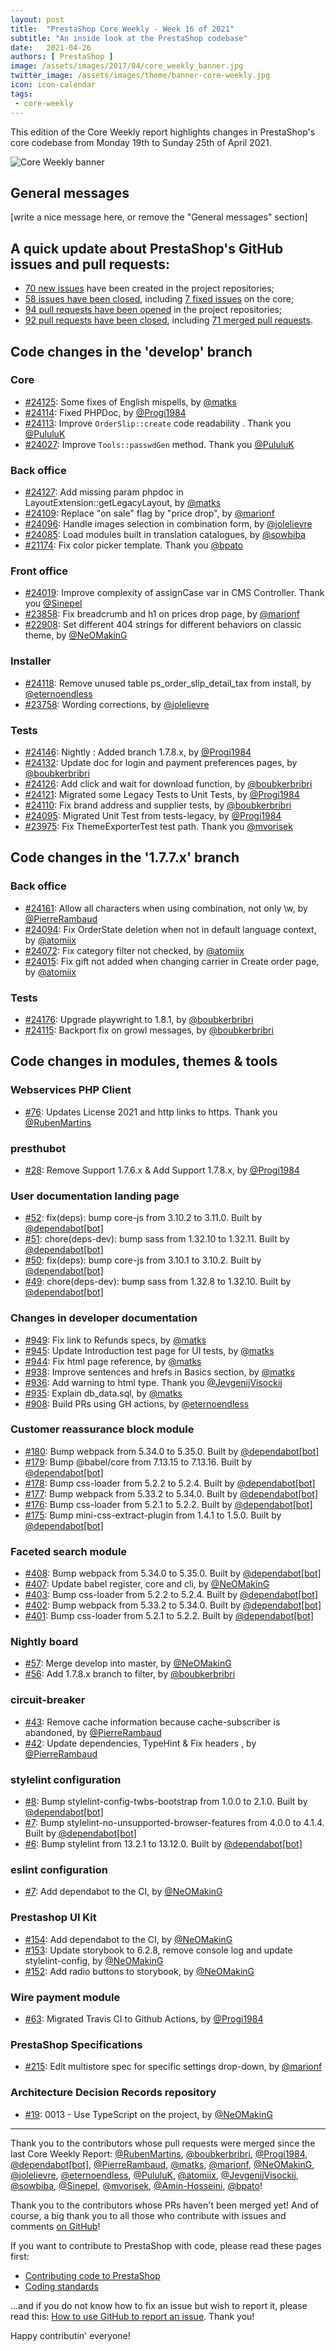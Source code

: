 ```yaml
---
layout: post
title:  "PrestaShop Core Weekly - Week 16 of 2021"
subtitle: "An inside look at the PrestaShop codebase"
date:   2021-04-26
authors: [ PrestaShop ]
image: /assets/images/2017/04/core_weekly_banner.jpg
twitter_image: /assets/images/theme/banner-core-weekly.jpg
icon: icon-calendar
tags:
 - core-weekly
---
```


This edition of the Core Weekly report highlights changes in PrestaShop's core codebase from Monday 19th to Sunday 25th of April 2021.

![Core Weekly banner](/assets/images/2018/12/banner-core-weekly.jpg)

## General messages

[write a nice message here, or remove the "General messages" section]


## A quick update about PrestaShop's GitHub issues and pull requests:

- [70 new issues](https://github.com/search?q=org%3APrestaShop+is%3Apublic++-repo%3Aprestashop%2Fprestashop.github.io++is%3Aissue+created%3A2021-04-19..2021-04-25) have been created in the project repositories;
- [58 issues have been closed](https://github.com/search?q=org%3APrestaShop+is%3Apublic++-repo%3Aprestashop%2Fprestashop.github.io++is%3Aissue+closed%3A2021-04-19..2021-04-25), including [7 fixed issues](https://github.com/search?q=org%3APrestaShop+is%3Apublic++-repo%3Aprestashop%2Fprestashop.github.io++is%3Aissue+label%3Afixed+closed%3A2021-04-19..2021-04-25) on the core;
- [94 pull requests have been opened](https://github.com/search?q=org%3APrestaShop+is%3Apublic++-repo%3Aprestashop%2Fprestashop.github.io++is%3Apr+created%3A2021-04-19..2021-04-25) in the project repositories;
- [92 pull requests have been closed](https://github.com/search?q=org%3APrestaShop+is%3Apublic++-repo%3Aprestashop%2Fprestashop.github.io++is%3Apr+closed%3A2021-04-19..2021-04-25), including [71 merged pull requests](https://github.com/search?q=org%3APrestaShop+is%3Apublic++-repo%3Aprestashop%2Fprestashop.github.io++is%3Apr+merged%3A2021-04-19..2021-04-25).
        


## Code changes in the 'develop' branch


### Core
* [#24125](https://github.com/PrestaShop/PrestaShop/pull/24125): Some fixes of English mispells, by [@matks](https://github.com/matks)
* [#24114](https://github.com/PrestaShop/PrestaShop/pull/24114): Fixed PHPDoc, by [@Progi1984](https://github.com/Progi1984)
* [#24113](https://github.com/PrestaShop/PrestaShop/pull/24113): Improve `OrderSlip::create` code readability . Thank you [@PululuK](https://github.com/PululuK)
* [#24027](https://github.com/PrestaShop/PrestaShop/pull/24027): Improve `Tools::passwdGen` method. Thank you [@PululuK](https://github.com/PululuK)


### Back office
* [#24127](https://github.com/PrestaShop/PrestaShop/pull/24127): Add missing param phpdoc in LayoutExtension::getLegacyLayout, by [@matks](https://github.com/matks)
* [#24109](https://github.com/PrestaShop/PrestaShop/pull/24109): Replace "on sale" flag by "price drop", by [@marionf](https://github.com/marionf)
* [#24096](https://github.com/PrestaShop/PrestaShop/pull/24096): Handle images selection in combination form, by [@jolelievre](https://github.com/jolelievre)
* [#24085](https://github.com/PrestaShop/PrestaShop/pull/24085): Load modules built in translation catalogues, by [@sowbiba](https://github.com/sowbiba)
* [#21174](https://github.com/PrestaShop/PrestaShop/pull/21174): Fix color picker template. Thank you [@bpato](https://github.com/bpato)


### Front office
* [#24019](https://github.com/PrestaShop/PrestaShop/pull/24019): Improve complexity of assignCase var in CMS Controller. Thank you [@Sinepel](https://github.com/Sinepel)
* [#23858](https://github.com/PrestaShop/PrestaShop/pull/23858): Fix breadcrumb and h1 on prices drop page, by [@marionf](https://github.com/marionf)
* [#22908](https://github.com/PrestaShop/PrestaShop/pull/22908): Set different 404 strings for different behaviors on classic theme, by [@NeOMakinG](https://github.com/NeOMakinG)


### Installer
* [#24118](https://github.com/PrestaShop/PrestaShop/pull/24118): Remove unused table ps_order_slip_detail_tax from install, by [@eternoendless](https://github.com/eternoendless)
* [#23758](https://github.com/PrestaShop/PrestaShop/pull/23758): Wording corrections, by [@jolelievre](https://github.com/jolelievre)


### Tests
* [#24146](https://github.com/PrestaShop/PrestaShop/pull/24146): Nightly : Added branch 1.7.8.x, by [@Progi1984](https://github.com/Progi1984)
* [#24132](https://github.com/PrestaShop/PrestaShop/pull/24132): Update doc for login and payment preferences pages, by [@boubkerbribri](https://github.com/boubkerbribri)
* [#24126](https://github.com/PrestaShop/PrestaShop/pull/24126): Add click and wait for download function, by [@boubkerbribri](https://github.com/boubkerbribri)
* [#24121](https://github.com/PrestaShop/PrestaShop/pull/24121): Migrated some Legacy Tests to Unit Tests, by [@Progi1984](https://github.com/Progi1984)
* [#24110](https://github.com/PrestaShop/PrestaShop/pull/24110): Fix brand address and supplier tests, by [@boubkerbribri](https://github.com/boubkerbribri)
* [#24095](https://github.com/PrestaShop/PrestaShop/pull/24095): Migrated Unit Test from tests-legacy, by [@Progi1984](https://github.com/Progi1984)
* [#23975](https://github.com/PrestaShop/PrestaShop/pull/23975): Fix ThemeExporterTest test path. Thank you [@mvorisek](https://github.com/mvorisek)


## Code changes in the '1.7.7.x' branch


### Back office
* [#24161](https://github.com/PrestaShop/PrestaShop/pull/24161): Allow all characters when using combination, not only \w, by [@PierreRambaud](https://github.com/PierreRambaud)
* [#24094](https://github.com/PrestaShop/PrestaShop/pull/24094): Fix OrderState deletion when not in default language context, by [@atomiix](https://github.com/atomiix)
* [#24072](https://github.com/PrestaShop/PrestaShop/pull/24072): Fix category filter not checked, by [@atomiix](https://github.com/atomiix)
* [#24015](https://github.com/PrestaShop/PrestaShop/pull/24015): Fix gift not added when changing carrier in Create order page, by [@atomiix](https://github.com/atomiix)


### Tests
* [#24176](https://github.com/PrestaShop/PrestaShop/pull/24176): Upgrade playwright to 1.8.1, by [@boubkerbribri](https://github.com/boubkerbribri)
* [#24115](https://github.com/PrestaShop/PrestaShop/pull/24115): Backport fix on growl messages, by [@boubkerbribri](https://github.com/boubkerbribri)


## Code changes in modules, themes & tools


### Webservices PHP Client
* [#76](https://github.com/PrestaShop/PrestaShop-webservice-lib/pull/76): Updates License 2021 and http links to https. Thank you [@RubenMartins](https://github.com/RubenMartins)


### presthubot
* [#28](https://github.com/PrestaShop/presthubot/pull/28): Remove Support 1.7.6.x & Add Support 1.7.8.x, by [@Progi1984](https://github.com/Progi1984)


### User documentation landing page
* [#52](https://github.com/PrestaShop/user-documentation-landing/pull/52): fix(deps): bump core-js from 3.10.2 to 3.11.0. Built by [@dependabot[bot]](https://github.com/apps/dependabot)
* [#51](https://github.com/PrestaShop/user-documentation-landing/pull/51): chore(deps-dev): bump sass from 1.32.10 to 1.32.11. Built by [@dependabot[bot]](https://github.com/apps/dependabot)
* [#50](https://github.com/PrestaShop/user-documentation-landing/pull/50): fix(deps): bump core-js from 3.10.1 to 3.10.2. Built by [@dependabot[bot]](https://github.com/apps/dependabot)
* [#49](https://github.com/PrestaShop/user-documentation-landing/pull/49): chore(deps-dev): bump sass from 1.32.8 to 1.32.10. Built by [@dependabot[bot]](https://github.com/apps/dependabot)


### Changes in developer documentation
* [#949](https://github.com/PrestaShop/docs/pull/949): Fix link to Refunds specs, by [@matks](https://github.com/matks)
* [#945](https://github.com/PrestaShop/docs/pull/945): Update Introduction test page for UI tests, by [@matks](https://github.com/matks)
* [#944](https://github.com/PrestaShop/docs/pull/944): Fix html page reference, by [@matks](https://github.com/matks)
* [#938](https://github.com/PrestaShop/docs/pull/938): Improve sentences and hrefs in Basics section, by [@matks](https://github.com/matks)
* [#936](https://github.com/PrestaShop/docs/pull/936): Add warning to html type. Thank you [@JevgenijVisockij](https://github.com/JevgenijVisockij)
* [#935](https://github.com/PrestaShop/docs/pull/935): Explain db_data.sql, by [@matks](https://github.com/matks)
* [#908](https://github.com/PrestaShop/docs/pull/908): Build PRs using GH actions, by [@eternoendless](https://github.com/eternoendless)


### Customer reassurance block module
* [#180](https://github.com/PrestaShop/blockreassurance/pull/180): Bump webpack from 5.34.0 to 5.35.0. Built by [@dependabot[bot]](https://github.com/apps/dependabot)
* [#179](https://github.com/PrestaShop/blockreassurance/pull/179): Bump @babel/core from 7.13.15 to 7.13.16. Built by [@dependabot[bot]](https://github.com/apps/dependabot)
* [#178](https://github.com/PrestaShop/blockreassurance/pull/178): Bump css-loader from 5.2.2 to 5.2.4. Built by [@dependabot[bot]](https://github.com/apps/dependabot)
* [#177](https://github.com/PrestaShop/blockreassurance/pull/177): Bump webpack from 5.33.2 to 5.34.0. Built by [@dependabot[bot]](https://github.com/apps/dependabot)
* [#176](https://github.com/PrestaShop/blockreassurance/pull/176): Bump css-loader from 5.2.1 to 5.2.2. Built by [@dependabot[bot]](https://github.com/apps/dependabot)
* [#175](https://github.com/PrestaShop/blockreassurance/pull/175): Bump mini-css-extract-plugin from 1.4.1 to 1.5.0. Built by [@dependabot[bot]](https://github.com/apps/dependabot)


### Faceted search module
* [#408](https://github.com/PrestaShop/ps_facetedsearch/pull/408): Bump webpack from 5.34.0 to 5.35.0. Built by [@dependabot[bot]](https://github.com/apps/dependabot)
* [#407](https://github.com/PrestaShop/ps_facetedsearch/pull/407): Update babel register, core and cli, by [@NeOMakinG](https://github.com/NeOMakinG)
* [#403](https://github.com/PrestaShop/ps_facetedsearch/pull/403): Bump css-loader from 5.2.2 to 5.2.4. Built by [@dependabot[bot]](https://github.com/apps/dependabot)
* [#402](https://github.com/PrestaShop/ps_facetedsearch/pull/402): Bump webpack from 5.33.2 to 5.34.0. Built by [@dependabot[bot]](https://github.com/apps/dependabot)
* [#401](https://github.com/PrestaShop/ps_facetedsearch/pull/401): Bump css-loader from 5.2.1 to 5.2.2. Built by [@dependabot[bot]](https://github.com/apps/dependabot)


### Nightly board
* [#57](https://github.com/PrestaShop/nightly-board/pull/57): Merge develop into master, by [@NeOMakinG](https://github.com/NeOMakinG)
* [#56](https://github.com/PrestaShop/nightly-board/pull/56): Add 1.7.8.x branch to filter, by [@boubkerbribri](https://github.com/boubkerbribri)


### circuit-breaker
* [#43](https://github.com/PrestaShop/circuit-breaker/pull/43): Remove cache information because cache-subscriber is abandoned, by [@PierreRambaud](https://github.com/PierreRambaud)
* [#42](https://github.com/PrestaShop/circuit-breaker/pull/42): Update dependencies, TypeHint & Fix headers , by [@PierreRambaud](https://github.com/PierreRambaud)


### stylelint configuration
* [#8](https://github.com/PrestaShop/stylelint-config/pull/8): Bump stylelint-config-twbs-bootstrap from 1.0.0 to 2.1.0. Built by [@dependabot[bot]](https://github.com/apps/dependabot)
* [#7](https://github.com/PrestaShop/stylelint-config/pull/7): Bump stylelint-no-unsupported-browser-features from 4.0.0 to 4.1.4. Built by [@dependabot[bot]](https://github.com/apps/dependabot)
* [#6](https://github.com/PrestaShop/stylelint-config/pull/6): Bump stylelint from 13.2.1 to 13.12.0. Built by [@dependabot[bot]](https://github.com/apps/dependabot)


### eslint configuration
* [#7](https://github.com/PrestaShop/eslint-config/pull/7): Add dependabot to the CI, by [@NeOMakinG](https://github.com/NeOMakinG)


### Prestashop UI Kit
* [#154](https://github.com/PrestaShop/prestashop-ui-kit/pull/154): Add dependabot to the CI, by [@NeOMakinG](https://github.com/NeOMakinG)
* [#153](https://github.com/PrestaShop/prestashop-ui-kit/pull/153): Update storybook to 6.2.8, remove console log and update stylelint-config, by [@NeOMakinG](https://github.com/NeOMakinG)
* [#152](https://github.com/PrestaShop/prestashop-ui-kit/pull/152): Add radio buttons to storybook, by [@NeOMakinG](https://github.com/NeOMakinG)


### Wire payment module
* [#63](https://github.com/PrestaShop/ps_wirepayment/pull/63): Migrated Travis CI to Github Actions, by [@Progi1984](https://github.com/Progi1984)


### PrestaShop Specifications
* [#215](https://github.com/PrestaShop/prestashop-specs/pull/215): Edit multistore spec for specific settings drop-down, by [@marionf](https://github.com/marionf)


### Architecture Decision Records repository
* [#19](https://github.com/PrestaShop/ADR/pull/19): 0013 - Use TypeScript on the project, by [@NeOMakinG](https://github.com/NeOMakinG)


<hr />

Thank you to the contributors whose pull requests were merged since the last Core Weekly Report: [@RubenMartins](https://github.com/RubenMartins), [@boubkerbribri](https://github.com/boubkerbribri), [@Progi1984](https://github.com/Progi1984), [@dependabot[bot]](https://github.com/apps/dependabot), [@PierreRambaud](https://github.com/PierreRambaud), [@matks](https://github.com/matks), [@marionf](https://github.com/marionf), [@NeOMakinG](https://github.com/NeOMakinG), [@jolelievre](https://github.com/jolelievre), [@eternoendless](https://github.com/eternoendless), [@PululuK](https://github.com/PululuK), [@atomiix](https://github.com/atomiix), [@JevgenijVisockij](https://github.com/JevgenijVisockij), [@sowbiba](https://github.com/sowbiba), [@Sinepel](https://github.com/Sinepel), [@mvorisek](https://github.com/mvorisek), [@Amin-Hosseini](https://github.com/Amin-Hosseini), [@bpato](https://github.com/bpato)!

Thank you to the contributors whose PRs haven't been merged yet! And of course, a big thank you to all those who contribute with issues and comments [on GitHub](https://github.com/PrestaShop/PrestaShop)!

If you want to contribute to PrestaShop with code, please read these pages first:

 * [Contributing code to PrestaShop](https://devdocs.prestashop.com/1.7/contribute/contribution-guidelines/)
 * [Coding standards](https://devdocs.prestashop.com/1.7/development/coding-standards/)

...and if you do not know how to fix an issue but wish to report it, please read this: [How to use GitHub to report an issue](https://devdocs.prestashop.com/1.7/contribute/contribute-reporting-issues/). Thank you!

Happy contributin' everyone!
